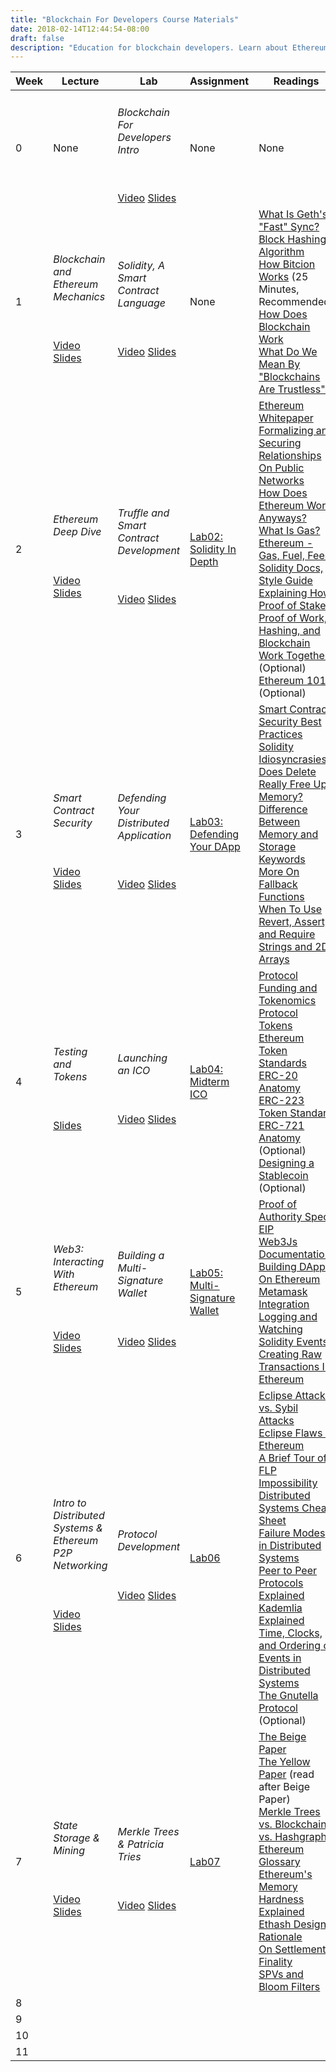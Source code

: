 ```yaml
---
title: "Blockchain For Developers Course Materials"
date: 2018-02-14T12:44:54-08:00
draft: false
description: "Education for blockchain developers. Learn about Ethereum application development, Solidity programming, smart contract security, and more."
---
```


| Week | Lecture | Lab | Assignment | Readings |
|------|--------------------------------------------------------------------------------------------------------------------------------------------------------------------------------------------|----------------------------------------------------------------------------------------------------------------------------------------------------------------------------------------|------------------------------------------------------------------------------------------------|----------------------------------------------------------------------------------------------------------------------------------------------------------------------------------------------------------------------------------------------------------------------------------------------------------------------------------------------------------------------------------------------------------------------------------------------------------------------------------------------------------------------------------------------------------------------------------------------------------------------------------------------------------------------------------------------------------------------------------------------------------------------------------------------------------------------------------------------------------------------------------------------------------------------------------------------------------------------------------------------------------------------------------------------------------------------------------------------------------------------------|
| 0 | None | <h6> Blockchain For Developers Intro </h6> <br/> [Video](https://youtu.be/F7Ehnt1ht_o) [Slides](https://drive.google.com/open?id=1kLwgqtzWTJTTBhEWejxVJd7c4GQ0uehV) | None | None |
| 1 | <h6> Blockchain and Ethereum Mechanics </h6> </br> [Video](https://youtu.be/Sac1Ah8UAL4) [Slides](https://drive.google.com/open?id=1SM3BU5vrzeNCJtJth-ZLlcEfV4zRP098) | <h6> Solidity, A Smart Contract Language </h6> <br/> [Video](https://www.youtube.com/watch?v=rwfENZJT-i0) [Slides](https://drive.google.com/open?id=1YsMtEN-e-NGHnINaWRzhs6vkGCNIr5Hm) | None | [What Is Geth's "Fast" Sync?](https://ethereum.stackexchange.com/questions/1161/what-is-geths-fast-sync-and-why-is-it-faster) <br/>  [Block Hashing Algorithm](https://en.bitcoin.it/wiki/Block_hashing_algorithm) <br/> [How Bitcion Works](https://www.youtube.com/watch?v=bBC-nXj3Ng4) (25 Minutes, Recommended) <br/> [How Does Blockchain Work](https://medium.com/@micheledaliessi/how-does-the-blockchain-work-98c8cd01d2ae) <br/>  [What Do We Mean By "Blockchains Are Trustless"?](https://medium.com/@preethikasireddy/eli5-what-do-we-mean-by-blockchains-are-trustless-aa420635d5f6) |
| 2 | <h6> Ethereum Deep Dive </h6> <br/>[Video](https://www.youtube.com/watch?v=0s23w5GUAeU) [Slides](https://drive.google.com/open?id=1wrtsnT6bq7o5lSlHrlw91Ip_t6uKDkqO) | <h6> Truffle and Smart Contract Development </h6> <br/> [Video](https://youtu.be/Qm-sQx3yQL8) [Slides](https://drive.google.com/open?id=1dAcHTVvbU0Uvf7tppSOcVOJgNvotMwk1) | [Lab02: Solidity In Depth](https://github.com/Blockchain-for-Developers/sp18-lab02) | [Ethereum Whitepaper](https://docs.google.com/document/d/1_GEeKjaC6wumxij9NnteOdU1I34ViaBMG_7T2Q1fSyo/edit) <br/>  [Formalizing and Securing Relationships On Public Networks](http://ojphi.org/ojs/index.php/fm/article/view/548/469) <br/> [How Does Ethereum Work Anyways?](https://medium.com/@preethikasireddy/how-does-ethereum-work-anyway-22d1df506369) <br/> [What Is Gas?](https://myetherwallet.github.io/knowledge-base/gas/what-is-gas-ethereum.html) <br/>   [Ethereum - Gas, Fuel, Fees](https://media.consensys.net/ethereum-gas-fuel-and-fees-3333e17fe1dc)   [Solidity Docs, Style Guide](http://solidity.readthedocs.io/en/develop/style-guide.html) <br/> [Explaining How Proof of Stake, Proof of Work, Hashing, and Blockchain Work Together](https://medium.com/@robertgreenfieldiv/explaining-proof-of-stake-f1eae6feb26f) (Optional) <br/>  [Ethereum 101](https://docs.google.com/document/d/1FaPo75Hp0GQLP3xYvTSIuKftHuxfZEEJs9CaBcesTi0/edit) (Optional) |
| 3 | <h6> Smart Contract Security </h6> <br/> [Video](https://youtu.be/IbnEVcEXn_Y) [Slides](https://drive.google.com/open?id=1l6q3Xe2Z1jOrPYWZYK_Te_UbV0zCvWlm) | <h6> Defending Your Distributed Application </h6> <br/> [Video](https://youtu.be/hSknpNYADVc) [Slides](https://drive.google.com/open?id=1vszuWTwcqWRcq6cLBf7jwTcils5cW8KS) | [Lab03: Defending Your DApp](https://github.com/Blockchain-for-Developers/sp18-lab03) | [Smart Contract Security Best Practices](https://consensys.github.io/smart-contract-best-practices/) <br/> [Solidity Idiosyncrasies](https://github.com/miguelmota/solidity-idiosyncrasies) <br/> [Does Delete Really Free Up Memory?](https://ethereum.stackexchange.com/questions/9601/does-delete-on-mapping-really-frees-the-memory-space?rq=1) <br/> [Difference Between Memory and Storage Keywords](https://ethereum.stackexchange.com/questions/1701/what-does-the-keyword-memory-do-exactly) <br/> [More On Fallback Functions](https://ethereum.stackexchange.com/questions/7570/whats-a-fallback-function-when-using-address-send) <br/> [When To Use Revert, Assert, and Require](https://media.consensys.net/when-to-use-revert-assert-and-require-in-solidity-61fb2c0e5a57) <br/> [Strings and 2D Arrays](https://stackoverflow.com/questions/42716858/string-array-in-solidity) |
| 4 | <h6> Testing and Tokens </h6> <br/> [Slides](https://drive.google.com/open?id=14KGUbKGmKWaJ86EfH2AEjO6zej_QIhMk) | <h6> Launching an ICO </h6> </br> [Video](https://www.youtube.com/watch?v=l_gHDIgZJ3c) [Slides](https://drive.google.com/open?id=1fdeRkqOenQ5BDI_2Vb3XfLHP8EGyMAUj) | [Lab04: Midterm ICO](https://github.com/Blockchain-for-Developers/sp18-midterm-p1) | [Protocol Funding and Tokenomics](https://blog.havven.io/protocol-funding-tokenomics-55a9b266c8ed) <br/> [Protocol Tokens](https://medium.com/@ryanshea/protocol-tokens-1ed44fa89453) <br/> [Ethereum Token Standards](https://medium.freecodecamp.org/lets-talk-about-the-ethereum-token-standards-you-need-to-know-8af9fcb7e54b) <br/> [ERC-20 Anatomy](https://medium.com/blockchannel/the-anatomy-of-erc20-c9e5c5ff1d02) <br/>  [ERC-223 Token Standard](https://github.com/Dexaran/ERC223-token-standard) <br/> [ERC-721 Anatomy](https://medium.com/crypto-currently/the-anatomy-of-erc721-e9db77abfc24) (Optional) <br/>  [Designing a Stablecoin](https://hackernoon.com/stablecoins-designing-a-price-stable-cryptocurrency-6bf24e2689e5?source=user_profile---------8----------------) (Optional) |
| 5 | <h6> Web3: Interacting With Ethereum </h6> <br/> [Video](https://www.youtube.com/watch?v=WB5b8IzhsKY) [Slides](https://drive.google.com/open?id=1qMizz3Pf2qhAEHRqm7hh7zLSklcXcgbx) | <h6> Building a Multi-Signature Wallet </h6> </br> [Video](https://youtu.be/OvWbM1F2e5I) [Slides](https://drive.google.com/open?id=1CydgUNMff9AVhhJ8HxD0T4MVxBKin8Jr) | [Lab05: Multi-Signature Wallet](https://github.com/Blockchain-for-Developers/sp18-midterm-pt2) | [Proof of Authority Spec EIP](https://github.com/ethereum/EIPs/issues/225) <br/>  [Web3Js Documentation](https://web3js.readthedocs.io/en/1.0/) <br/> [Building DApps On Ethereum](https://programtheblockchain.com/posts/2017/12/13/building-decentralized-apps-with-ethereum-and-javascript/) <br/> [Metamask Integration](https://medium.com/metamask/calling-a-smart-contract-with-a-button-d278b1e76705) <br/> [Logging and Watching Solidity Events](https://programtheblockchain.com/posts/2018/01/24/logging-and-watching-solidity-events/) <br/> [Creating Raw Transactions In Ethereum](https://medium.com/blockchain-musings/how-to-create-raw-transactions-in-ethereum-part-1-1df91abdba7c) |
| 6 | <h6> Intro to Distributed Systems & Ethereum P2P Networking </h6> </br> [Video](https://youtu.be/RA7wPpyUGJw) [Slides](https://drive.google.com/open?id=1gHOiw-sGvkaZ7bbS2RuAvzyKqAFSQdyj) | <h6> Protocol Development </h6> </br> [Video]() [Slides](https://drive.google.com/open?id=15IS-lchQ98uF5SN2qeKhB0M_RoF5UoNL) | [Lab06](https://github.com/Blockchain-for-Developers/sp18-lab06) | [Eclipse Attacks vs. Sybil Attacks](https://bitcoin.stackexchange.com/questions/61151/eclipse-attack-vs-sybil-attack) </br> [Eclipse Flaws in Ethereum](https://arstechnica.com/information-technology/2018/03/ethereum-fixes-serious-eclipse-flaw-that-could-be-exploited-by-any-kid/) </br> [A Brief Tour of FLP Impossibility](http://the-paper-trail.org/blog/a-brief-tour-of-flp-impossibility/) <br/> [Distributed Systems Cheat Sheet](http://dimafeng.com/2016/12/04/distributed-systems/) <br/>[Failure Modes in Distributed Systems](http://alvaro-videla.com/2013/12/failure-modes-in-distributed-systems.html) <br/> [Peer to Peer Protocols Explained](https://medium.com/karachain/peer-to-peer-protocols-explained-3b1d947c4600) <br/> [Kademlia Explained](http://distrosys.wikia.com/wiki/DHT_-_Kademlia) <br/> [Time, Clocks, and Ordering of Events in Distributed Systems](https://www.microsoft.com/en-us/research/uploads/prod/2016/12/Time-Clocks-and-the-Ordering-of-Events-in-a-Distributed-System.pdf) </br> [The Gnutella Protocol](http://www.sti.uniurb.it/aldini/mvss/2013s2.pdf) (Optional) |
| 7 | <h6> State Storage & Mining </h6> </br>  [Video]() [Slides](https://drive.google.com/open?id=1PBGBR90zK14GKdnnaOe23NXNt1-w1d9z) | <h6> Merkle Trees & Patricia Tries </h6> </br>  [Video]() [Slides](https://drive.google.com/open?id=1qfp2lDNVJ9ZjTbiAirJpewJGfyOuFTOW) | [Lab07](https://github.com/Blockchain-for-Developers/merkle-tree) | [The Beige Paper](https://github.com/chronaeon/beigepaper) </br> [The Yellow Paper](http://yellowpaper.io/) (read after Beige Paper) </br> [Merkle Trees vs. Blockchains vs. Hashgraphs](https://paulhammant.com/2017/11/02/merkle-trees-vs-blockchains-vs-hashgraphs/) </br> [Ethereum Glossary](https://github.com/ethereum/wiki/wiki/Glossary#user-content-ethereum-blockchain) </br>  [Ethereum's Memory Hardness Explained](https://www.vijaypradeep.com/blog/2017-04-28-ethereums-memory-hardness-explained/)  </br> [Ethash Design Rationale](https://github.com/ethereum/wiki/wiki/Ethash-Design-Rationale) </br> [On Settlement Finality](https://blog.ethereum.org/2016/05/09/on-settlement-finality/) </br> [SPVs and Bloom Filters](https://bitcoin.stackexchange.com/questions/57831/does-an-spv-bloom-filter-get-applied-to-full-blockchain-or-just-new-transactions) |
| 8 |  |  |  |  |
| 9 |  |  |  |  |
| 10 |  |  |  |  |
| 11 |  |  |  |  |